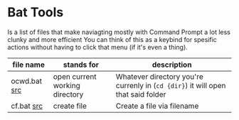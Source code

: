 # Bat Tools

Is a list of files that make naviagting mostly with Command Prompt a lot less clunky and more efficient
You can think of this as a keybind for spesific actions without having to click that menu (if it's even a thing).

| file name | stands for | description |
| - | - | - |
| ocwd.bat [src](https://github.com/Jawschamp/Jaws-Bat-Tools/blob/main/Bat%20Tools/ocwd.bat) | open current working directory | Whatever directory you're currenly in (``cd {dir}``) it will open that said folder |
| cf.bat [src](https://github.com/Jawschamp/Jaws-Bat-Tools/blob/main/cr.bat) | create file | Create a file via filename | 
